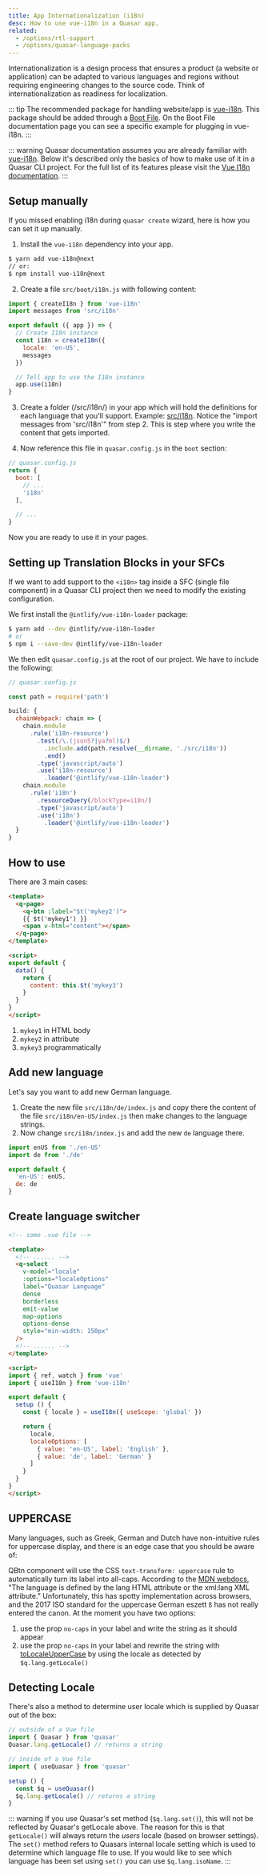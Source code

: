 ```yaml
---
title: App Internationalization (i18n)
desc: How to use vue-i18n in a Quasar app.
related:
  - /options/rtl-support
  - /options/quasar-language-packs
---
```


Internationalization is a design process that ensures a product (a website or application) can be adapted to various languages and regions without requiring engineering changes to the source code. Think of internationalization as readiness for localization.

::: tip
The recommended package for handling website/app is [vue-i18n](https://github.com/intlify/vue-i18n-next). This package should be added through a [Boot File](/quasar-cli/boot-files). On the Boot File documentation page you can see a specific example for plugging in vue-i18n.
:::

::: warning
Quasar documentation assumes you are already familiar with [vue-i18n](https://github.com/intlify/vue-i18n-next). Below it's described only the basics of how to make use of it in a Quasar CLI project. For the full list of its features please visit the [Vue I18n documentation](https://vue-i18n.intlify.dev).
:::

## Setup manually

If you missed enabling i18n during `quasar create` wizard, here is how you can set it up manually.

1. Install the `vue-i18n` dependency into your app.

```bash
$ yarn add vue-i18n@next
// or:
$ npm install vue-i18n@next
```

2. Create a file `src/boot/i18n.js` with following content:

```js
import { createI18n } from 'vue-i18n'
import messages from 'src/i18n'

export default ({ app }) => {
  // Create I18n instance
  const i18n = createI18n({
    locale: 'en-US',
    messages
  })

  // Tell app to use the I18n instance
  app.use(i18n)
}
```

3. Create a folder (/src/i18n/) in your app which will hold the definitions for each language that you'll support. Example: [src/i18n](https://github.com/quasarframework/quasar-starter-kit/tree/master/template/src/i18n). Notice the "import messages from 'src/i18n'" from step 2. This is step where you write the content that gets imported.

4. Now reference this file in `quasar.config.js` in the `boot` section:

```js
// quasar.config.js
return {
  boot: [
    // ...
    'i18n'
  ],

  // ...
}
```

Now you are ready to use it in your pages.

## Setting up Translation Blocks in your SFCs

If we want to add support to the `<i18n>` tag inside a SFC (single file component) in a Quasar CLI project then we need to modify the existing configuration.

We first install the `@intlify/vue-i18n-loader` package:

``` bash
$ yarn add --dev @intlify/vue-i18n-loader
# or
$ npm i --save-dev @intlify/vue-i18n-loader
```

We then edit `quasar.config.js` at the root of our project. We have to include the following:

```js
// quasar.config.js

const path = require('path')

build: {
  chainWebpack: chain => {
    chain.module
      .rule('i18n-resource')
        .test(/\.(json5?|ya?ml)$/)
          .include.add(path.resolve(__dirname, './src/i18n'))
          .end()
        .type('javascript/auto')
        .use('i18n-resource')
          .loader('@intlify/vue-i18n-loader')
    chain.module
      .rule('i18n')
        .resourceQuery(/blockType=i18n/)
        .type('javascript/auto')
        .use('i18n')
          .loader('@intlify/vue-i18n-loader')
  }
}
```

## How to use

There are 3 main cases:

```html
<template>
  <q-page>
    <q-btn :label="$t('mykey2')">
    {{ $t('mykey1') }}
    <span v-html="content"></span>
  </q-page>
</template>

<script>
export default {
  data() {
    return {
      content: this.$t('mykey3')
    }
  }
}
</script>
```

1. `mykey1` in HTML body
2. `mykey2` in attribute
3. `mykey3` programmatically

## Add new language

Let's say you want to add new German language.

1. Create the new file `src/i18n/de/index.js` and copy there the content of the file `src/i18n/en-US/index.js` then make changes to the language strings.
2. Now change `src/i18n/index.js` and add the new `de` language there.

```js
import enUS from './en-US'
import de from './de'

export default {
  'en-US': enUS,
  de: de
}
```

## Create language switcher

```html
<!-- some .vue file -->

<template>
  <!-- ...... -->
  <q-select
    v-model="locale"
    :options="localeOptions"
    label="Quasar Language"
    dense
    borderless
    emit-value
    map-options
    options-dense
    style="min-width: 150px"
  />
  <!-- ...... -->
</template>

<script>
import { ref, watch } from 'vue'
import { useI18n } from 'vue-i18n'

export default {
  setup () {
    const { locale } = useI18n({ useScope: 'global' })

    return {
      locale,
      localeOptions: [
        { value: 'en-US', label: 'English' },
        { value: 'de', label: 'German' }
      ]
    }
  }
}
</script>
```

## UPPERCASE
Many languages, such as Greek, German and Dutch have non-intuitive rules for uppercase display, and there is an edge case that you should be aware of:

QBtn component will use the CSS `text-transform: uppercase` rule to automatically turn its label into all-caps. According to the [MDN webdocs](https://developer.mozilla.org/en-US/docs/Web/CSS/text-transform), "The language is defined by the lang HTML attribute or the xml:lang XML attribute." Unfortunately, this has spotty implementation across browsers, and the 2017 ISO standard for the uppercase German eszett `ß` has not really entered the canon. At the moment you have two options:

1. use the prop `no-caps` in your label and write the string as it should appear
2. use the prop `no-caps` in your label and rewrite the string with [toLocaleUpperCase](https://developer.mozilla.org/en-US/docs/Web/JavaScript/Reference/Global_Objects/String/toLocaleUpperCase) by using the locale as detected by `$q.lang.getLocale()`

## Detecting Locale
There's also a method to determine user locale which is supplied by Quasar out of the box:

```js
// outside of a Vue file
import { Quasar } from 'quasar'
Quasar.lang.getLocale() // returns a string

// inside of a Vue file
import { useQuasar } from 'quasar'

setup () {
  const $q = useQuasar()
  $q.lang.getLocale() // returns a string
}
```

::: warning
If you use Quasar's set method (`$q.lang.set()`), this will not be reflected by Quasar's getLocale above. The reason for this is that `getLocale()` will always return the *users* locale (based on browser settings). The `set()` method refers to Quasars internal locale setting which is used to determine which language file to use. If you would like to see which language has been set using `set()` you can use `$q.lang.isoName`.
:::
